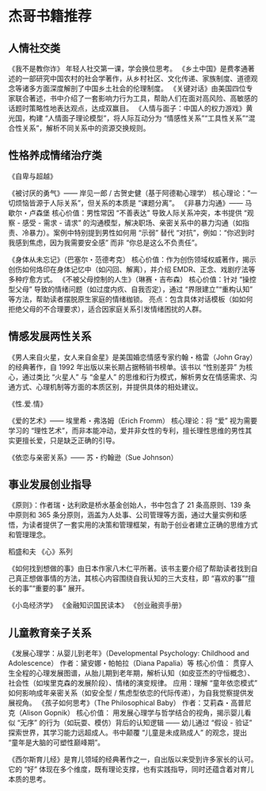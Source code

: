 # 杰哥书籍推荐

## 人情社交类

《我不是教你诈》  年轻人社交第一课，学会换位思考。
《乡土中国》是费孝通著述的一部研究中国农村的社会学著作，从乡村社区、文化传递、家族制度、道德观念等诸多方面深度解剖了中国乡土社会的伦理制度。
 《关键对话》由美国四位专家联合著述，书中介绍了一套影响力行为工具，帮助人们在面对高风险、高敏感的话题时策略性地表达观点，达成双赢目。
  《人情与面子：中国人的权力游戏》黄光国，构建 “人情面子理论模型”，将人际互动分为 “情感性关系”“工具性关系”“混合性关系”，解析不同关系中的资源交换规则。

## 性格养成情绪治疗类

《自卑与超越》

《被讨厌的勇气》—— 岸见一郎 / 古贺史健（基于阿德勒心理学）
核心理论：“一切烦恼皆源于人际关系”，但关系的本质是 “课题分离”。
《非暴力沟通》—— 马歇尔・卢森堡
核心价值：男性常因 “不善表达” 导致人际关系冲突，本书提供 “观察 - 感受 - 需求 - 请求” 的沟通模型，解决职场、亲密关系中的暴力沟通（如指责、冷暴力）。案例中特别提到男性如何用 “示弱” 替代 “对抗”，例如：“你迟到时我感到焦虑，因为我需要安全感” 而非 “你总是这么不负责任”。

《身体从未忘记》（巴塞尔・范德考克）
核心价值：作为创伤领域权威著作，揭示创伤如何烙印在身体记忆中（如闪回、解离），并介绍 EMDR、正念、戏剧疗法等多种疗愈方式。
《不被父母控制的人生》（琳赛・吉布森）
核心价值：针对 “操控型父母” 导致的情绪问题（如过度内疚、自我否定），通过 “界限建立”“重构认知” 等方法，帮助读者摆脱原生家庭的情绪枷锁。
亮点：包含具体对话模板（如如何拒绝父母的不合理要求），适合因家庭关系引发情绪困扰的人群。

## 情感发展两性关系

《男人来自火星，女人来自金星》是美国婚恋情感专家约翰・格雷（John Gray）的经典著作，自 1992 年出版以来长期占据畅销书榜单。该书以 “性别差异” 为核心，通过类比 “火星人” 与 “金星人” 的思维和行为模式，解析男女在情感需求、沟通方式、心理机制等方面的本质区别，并提供具体的相处建议。



《性.爱.情》 

《爱的艺术》—— 埃里希・弗洛姆（Erich Fromm）
核心理论：将 “爱” 视为需要学习的 “理性艺术”，而非本能冲动，爱并非女性的专利，擅长理性思维的男性其实更擅长爱，只是缺乏正确的引导。

《依恋与亲密关系》—— 苏・约翰逊（Sue Johnson）



## 事业发展创业指导


《原则》：作者瑞・达利欧是桥水基金创始人，书中包含了 21 条高原则、139 条中原则和 365 条分原则，涵盖为人处事、公司管理等方面，通过大量实例和感悟，为读者提供了一套实用的决策和管理框架，有助于创业者建立正确的思维方式和管理理念。

稻盛和夫 《心》系列

《如何找到想做的事》由日本作家八木仁平所著。该书主要介绍了帮助读者找到自己真正想做事情的方法，其核心内容围绕自我认知的三大支柱，即 “喜欢的事”“擅长的事”“重要的事” 展开。

《小岛经济学》
《金融知识国民读本》
《创业融资手册》



## 儿童教育亲子关系

《发展心理学：从婴儿到老年》（Developmental Psychology: Childhood and Adolescence）
作者：黛安娜・帕帕拉（Diana Papalia）等
核心价值：
贯穿人生全程的心理发展图谱，从胎儿期到老年期，解析认知（如皮亚杰的守恒概念）、社会性（如埃里克森的发展阶段）、情绪的演变规律。
应用：理解 “童年依恋模式” 如何影响成年亲密关系（如安全型 / 焦虑型依恋的代际传递），为自我觉察提供发展视角。
《孩子如何思考》（The Philosophical Baby）
作者：艾莉森・高普尼克（Alison Gopnik）
核心价值：
用发展心理学与哲学结合的视角，揭示婴儿看似 “无序” 的行为（如玩耍、模仿）背后的认知逻辑 —— 幼儿通过 “假设 - 验证” 探索世界，其学习能力远超成人。书中颠覆 “儿童是未成熟成人” 的观念，提出 “童年是大脑的可塑性巅峰期”。

《西尔斯育儿经》是育儿领域的经典著作之一，自出版以来受到许多家长的认可。它的 “好” 体现在多个维度，既有理论支撑，也有实践指导，同时还蕴含着对育儿本质的思考。